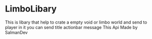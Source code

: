 # LimboLibary
This is libary that help to crate a empty void or limbo world and send to player in it you can send title actionbar message This Api Made by SalmanDev
